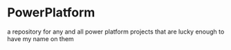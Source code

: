 # PowerPlatform
a repository for any and all power platform projects that are lucky enough to have my name on them
